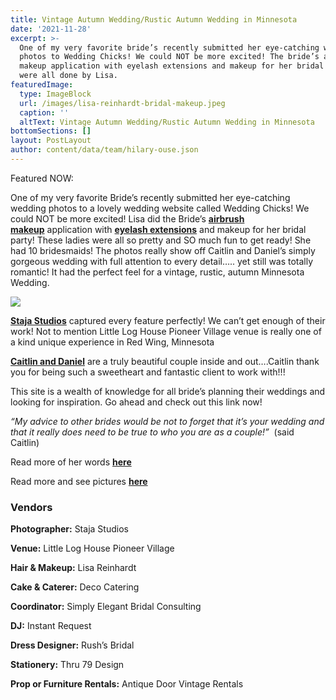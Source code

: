 ```yaml
---
title: Vintage Autumn Wedding/Rustic Autumn Wedding in Minnesota
date: '2021-11-28'
excerpt: >-
  One of my very favorite bride’s recently submitted her eye-catching wedding
  photos to Wedding Chicks! We could NOT be more excited! The bride’s airbrush
  makeup application with eyelash extensions and makeup for her bridal party
  were all done by Lisa.
featuredImage:
  type: ImageBlock
  url: /images/lisa-reinhardt-bridal-makeup.jpeg
  caption: ''
  altText: Vintage Autumn Wedding/Rustic Autumn Wedding in Minnesota
bottomSections: []
layout: PostLayout
author: content/data/team/hilary-ouse.json
---
```

Featured NOW:

One of my very favorite Bride’s recently submitted her eye-catching wedding photos to a lovely wedding website called Wedding Chicks! We could NOT be more excited! Lisa did the Bride’s [**airbrush makeup**](https://www.twincitiesmakeup.com/bridal-makeup-and-hair-styling/) application with [**eyelash extensions**](https://www.twincitiesmakeup.com/eyelash-extensions/) and makeup for her bridal party! These ladies were all so pretty and SO much fun to get ready! She had 10 bridesmaids! The photos really show off Caitlin and Daniel’s simply gorgeous wedding with full attention to every detail….. yet still was totally romantic! It had the perfect feel for a vintage, rustic, autumn Minnesota Wedding.

![](/images/lisa-reinhardt-wedding-makeup.jpeg)

[**Staja Studios**](http://www.stajastudios.com/) captured every feature perfectly! We can’t get enough of their work! Not to mention Little Log House Pioneer Village venue is really one of a kind unique experience in Red Wing, Minnesota

[**Caitlin and Daniel**](http://www.weddingchicks.com/2013/04/23/rustic-autumn-wedding/) are a truly beautiful couple inside and out….Caitlin thank you for being such a sweetheart and fantastic client to work with!!!

This site is a wealth of knowledge for all bride’s planning their weddings and looking for inspiration. Go ahead and check out this link now!

*“My advice to other brides would be not to forget that it’s your wedding and that it really does need to be true to who you are as a couple!”*  (said Caitlin)

Read more of her words [**here**](http://www.weddingchicks.com/2013/04/23/rustic-autumn-wedding/)

Read more and see pictures [**here**](http://www.weddingchicks.com/2013/04/23/rustic-autumn-wedding/)

### Vendors

**Photographer:** Staja Studios

**Venue:** Little Log House Pioneer Village

**Hair & Makeup:** Lisa Reinhardt

**Cake & Caterer:** Deco Catering

**Coordinator:** Simply Elegant Bridal Consulting

**DJ:** Instant Request

**Dress Designer:** Rush’s Bridal

**Stationery:** Thru 79 Design

**Prop or Furniture Rentals:** Antique Door Vintage Rentals
